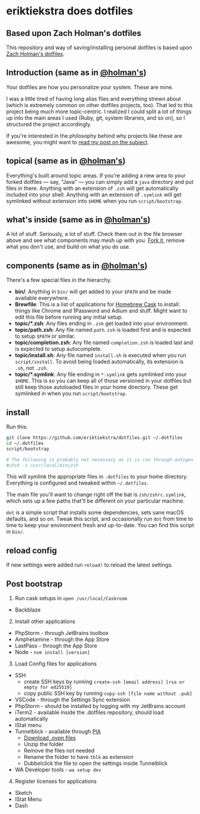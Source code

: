# eriktiekstra does dotfiles

## Based upon Zach Holman's dotfiles

This repository and way of saving/installing personal dotfiles is based upon [Zach Holman's dotfiles](https://github.com/holman/dotfiles).

## Introduction (same as in [@holman's](https://github.com/holman/dotfiles))

Your dotfiles are how you personalize your system. These are mine.

I was a little tired of having long alias files and everything strewn about (which is extremely common on other dotfiles projects, too). That led to this project being much more topic-centric. I realized I could split a lot of things up into the main areas I used (Ruby, git, system libraries, and so on), so I structured the project accordingly.

If you're interested in the philosophy behind why projects like these are awesome, you might want to [read my post on the subject](http://zachholman.com/2010/08/dotfiles-are-meant-to-be-forked/).

## topical (same as in [@holman's](https://github.com/holman/dotfiles))

Everything's built around topic areas. If you're adding a new area to your forked dotfiles — say, "Java" — you can simply add a `java` directory and put files in there. Anything with an extension of `.zsh` will get automatically included into your shell. Anything with an extension of `.symlink` will get symlinked without extension into `$HOME` when you run `script/bootstrap`.

## what's inside (same as in [@holman's](https://github.com/holman/dotfiles))

A lot of stuff. Seriously, a lot of stuff. Check them out in the file browser above and see what components may mesh up with you. [Fork it](https://github.com/holman/dotfiles/fork), remove what you don't use, and build on what you do use.

## components (same as in [@holman's](https://github.com/holman/dotfiles))

There's a few special files in the hierarchy.

- **bin/**: Anything in `bin/` will get added to your `$PATH` and be made available everywhere.
- **Brewfile**: This is a list of applications for [Homebrew Cask](https://caskroom.github.io) to install: things like Chrome and 1Password and Adium and stuff. Might want to edit this file before running any initial setup.
- **topic/\*.zsh**: Any files ending in `.zsh` get loaded into your environment.
- **topic/path.zsh**: Any file named `path.zsh` is loaded first and is expected to setup `$PATH` or similar.
- **topic/completion.zsh**: Any file named `completion.zsh` is loaded last and is expected to setup autocomplete.
- **topic/install.sh**: Any file named `install.sh` is executed when you run `script/install`. To avoid being loaded automatically, its extension is `.sh`, not `.zsh`.
- **topic/\*.symlink**: Any file ending in `*.symlink` gets symlinked into your `$HOME`. This is so you can keep all of those versioned in your dotfiles but still keep those autoloaded files in your home directory. These get symlinked in when you run `script/bootstrap`.

## install

Run this:

```sh
git clone https://github.com/eriktiekstra/dotfiles.git ~/.dotfiles
cd ~/.dotfiles
script/bootstrap

# The following is probably not necessary as it is ran through antigen
#chsh -s /usr/local/bin/zsh
```

This will symlink the appropriate files in `.dotfiles` to your home directory. Everything is configured and tweaked within `~/.dotfiles`.

The main file you'll want to change right off the bat is `zsh/zshrc.symlink`, which sets up a few paths that'll be different on your particular machine.

`dot` is a simple script that installs some dependencies, sets sane macOS defaults, and so on. Tweak this script, and occasionally run `dot` from time to time to keep your environment fresh and up-to-date. You can find this script in `bin/`.

## reload config

If new settings were added run `reload!` to reload the latest settings.

## Post bootstrap

1. Run cask setups in `open /usr/local/Caskroom`

- Backblaze

2. Install other applications

- PhpStorm - through JetBrains toolbox
- Amphetamine - through the App Store
- LastPass - through the App Store
- Node - `nvm install [version]`

3. Load Config files for applications

- SSH
  - create SSH keys by running `create-ssh [email address] [rsa or empty for ed25519]`
  - copy public SSH key by running `copy-ssh [file name without .pub]`
- VSCode - through the Settings Sync extension
- PhpStorm - should be installed by logging with my JetBrains account
- iTerm2 - available inside the .dotfiles repository, should load automatically
- IStat menu
- Tunnelblick - available through [PIA](https://www.privateinternetaccess.com/pages/client-support/osx-openvpn-tunnelblick)
  - [Download .ovpn files](https://www.privateinternetaccess.com/openvpn/openvpn.zip)
  - Unzip the folder
  - Remove the files not needed
  - Rename the folder to have `tblk` as extension
  - Dubbelclick the file to open the settings inside Tunnelblick
- WA Developer tools - `wa setup dev`

4. Register licenses for applications

- Sketch
- IStat Menu
- Dash
